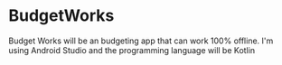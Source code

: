 # BudgetWorks
Budget Works will be an budgeting app that can work 100% offline. I'm using Android Studio and the programming language will be Kotlin
